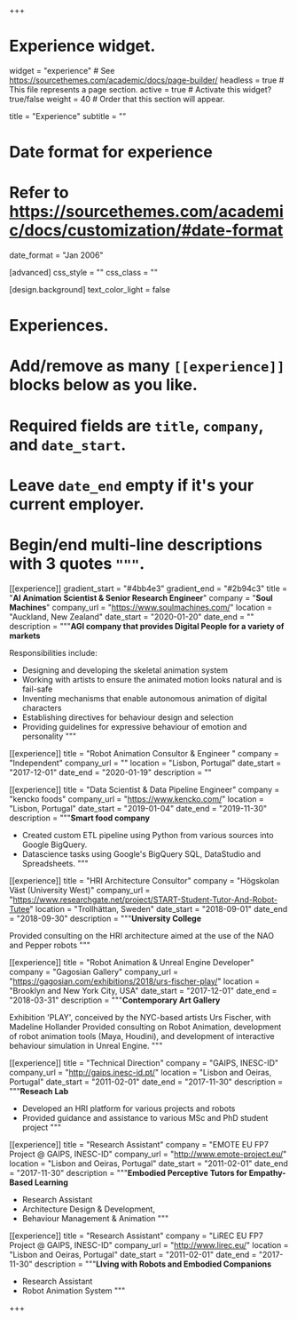 +++
# Experience widget.
widget = "experience"  # See https://sourcethemes.com/academic/docs/page-builder/
headless = true  # This file represents a page section.
active = true  # Activate this widget? true/false
weight = 40  # Order that this section will appear.

title = "Experience"
subtitle = ""

# Date format for experience
#   Refer to https://sourcethemes.com/academic/docs/customization/#date-format
date_format = "Jan 2006"

[advanced]
css_style = ""
css_class = ""

[design.background]
  text_color_light = false
# Experiences.
#   Add/remove as many `[[experience]]` blocks below as you like.
#   Required fields are `title`, `company`, and `date_start`.
#   Leave `date_end` empty if it's your current employer.
#   Begin/end multi-line descriptions with 3 quotes `"""`.

[[experience]]
  gradient_start = "#4bb4e3"
  gradient_end = "#2b94c3"
  title = "**AI Animation Scientist & Senior Research Engineer**"
  company = "**Soul Machines**"
  company_url = "https://www.soulmachines.com/"
  location = "Auckland, New Zealand"
  date_start = "2020-01-20"
  date_end = ""
  description = """**AGI company that provides Digital People for a variety of markets**


  Responsibilities include:
  
  * Designing and developing the skeletal animation system
  * Working with artists to ensure the animated motion looks natural and is fail-safe
  * Inventing mechanisms that enable autonomous animation of digital characters
  * Establishing directives for behaviour design and selection
  * Providing guidelines for expressive behaviour of emotion and personality
  """



[[experience]]
  title = "Robot Animation Consultor &amp; Engineer "
  company = "Independent"
  company_url = ""
  location = "Lisbon, Portugal"
  date_start = "2017-12-01"
  date_end = "2020-01-19"
  description = ""



[[experience]]
  title = "Data Scientist &amp; Data Pipeline Engineer"
  company = "kencko foods"
  company_url = "https://www.kencko.com/"
  location = "Lisbon, Portugal"
  date_start = "2019-01-04"
  date_end = "2019-11-30"
  description = """**Smart food company**


* Created custom ETL pipeline using Python from various sources into Google BigQuery.
* Datascience tasks using Google's BigQuery SQL, DataStudio and Spreadsheets. 
"""

[[experience]]
  title = "HRI Architecture Consultor"
  company = "Högskolan Väst (University West)"
  company_url = "https://www.researchgate.net/project/START-Student-Tutor-And-Robot-Tutee"
  location = "Trollhättan, Sweden"
  date_start = "2018-09-01"
  date_end = "2018-09-30"
  description = """**University College**

Provided consulting on the HRI architecture aimed at the use of the NAO and Pepper robots
"""

[[experience]]
  title = "Robot Animation &amp; Unreal Engine Developer"
  company = "Gagosian Gallery"
  company_url = "https://gagosian.com/exhibitions/2018/urs-fischer-play/"
  location = "Brooklyn and New York City, USA"
  date_start = "2017-12-01"
  date_end = "2018-03-31"
  description = """**Contemporary Art Gallery**


Exhibition 'PLAY', conceived by the NYC-based artists Urs Fischer, with Madeline Hollander
Provided consulting on Robot Animation, development of robot animation tools (Maya, Houdini), and development of interactive behaviour simulation in Unreal Engine. 
  """

[[experience]]
  title = "Technical Direction"
  company = "GAIPS, INESC-ID"
  company_url = "http://gaips.inesc-id.pt/"
  location = "Lisbon and Oeiras, Portugal"
  date_start = "2011-02-01"
  date_end = "2017-11-30"
  description = """**Reseach Lab**


* Developed an HRI platform for various projects and robots
* Provided guidance and assistance to various MSc and PhD student project
"""

[[experience]]
  title = "Research Assistant"
  company = "EMOTE EU FP7 Project @ GAIPS, INESC-ID"
  company_url = "http://www.emote-project.eu/"
  location = "Lisbon and Oeiras, Portugal"
  date_start = "2011-02-01"
  date_end = "2017-11-30"
  description = """**Embodied Perceptive Tutors for Empathy-Based Learning**


* Research Assistant
* Architecture Design & Development,
* Behaviour Management & Animation
"""



[[experience]]
  title = "Research Assistant"
  company = "LiREC EU FP7 Project @ GAIPS, INESC-ID"
  company_url = "http://www.lirec.eu/"
  location = "Lisbon and Oeiras, Portugal"
  date_start = "2011-02-01"
  date_end = "2017-11-30"
  description = """**LIving with Robots and Embodied Companions**


* Research Assistant
* Robot Animation System
"""

+++
